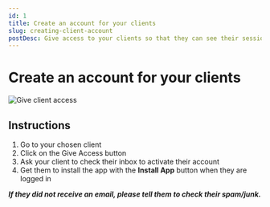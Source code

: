 ```yaml
---
id: 1
title: Create an account for your clients
slug: creating-client-account
postDesc: Give access to your clients so that they can see their sessions and plans.
---
```


# Create an account for your clients

![Give client access](/media-uploads/client.gif)

## Instructions

1. Go to your chosen client
2. Click on the Give Access button
3. Ask your client to check their inbox to activate their account
4. Get them to install the app with the **Install App** button when they are logged in

**_If they did not receive an email, please tell them to check their spam/junk._**
